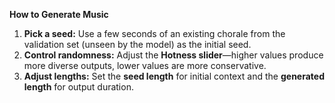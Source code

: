 **How to Generate Music**
1. **Pick a seed:** Use a few seconds of an existing chorale from the validation set (unseen by the model) as the initial seed.  
2. **Control randomness:** Adjust the **Hotness slider**—higher values produce more diverse outputs, lower values are more conservative.  
3. **Adjust lengths:** Set the **seed length** for initial context and the **generated length** for output duration.
